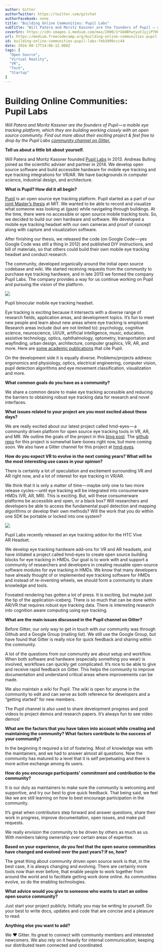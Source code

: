 ```yaml
---
author: Gitter
authorTwitter: https://twitter.com/gitchat
authorFacebook: none
title: "Building Online Communities: Pupil Labs"
subTitle: "Will Patera and Moritz Kassner are the founders of Pupil — a mobile eye tracking platform, which they are building working closely with a..."
coverSrc: https://cdn-images-1.medium.com/max/2000/1*GkWBYwtyuYJyjiP706QG-Q.png
url: https://medium.freecodecamp.org/building-online-communities-pupil-labs-feb3999ccc44
id: building-online-communities-pupil-labs-feb3999ccc44
date: 2016-08-17T14:06:12.008Z
tags: [
  "Open Source",
  "Virtual Reality",
  "VR",
  "Tech",
  "Startup"
]
---
```

# Building Online Communities: Pupil Labs

_Will Patera and Moritz Kassner are the founders of Pupil — a mobile eye tracking platform, which they are building working closely with an open source community. Find out more about their exciting project & feel free to drop by the Pupil Labs_ [_community channel on Gitter._](https://gitter.im/orgs/pupil-labs/rooms)

**Tell us about a little bit about** **yourself.**

Will Patera and Moritz Kassner founded [Pupil Labs](https://pupil-labs.com) in 2013\. Andreas Bulling joined as the scientific adviser and partner in 2014\. We develop open source software and build accessible hardware for mobile eye tracking and eye tracking integrations for VR/AR. We have backgrounds in computer science, industrial design, and architecture.

**What is Pupil? How did it all begin?**

[Pupil](https://github.com/pupil-labs/pupil) is an open source eye tracking platform. Pupil started as a part of our [joint Master’s thesis](http://dspace.mit.edu/handle/1721.1/72626) at MIT. We wanted to be able to record and visualize what someone was looking at (gaze) while navigating through buildings. At the time, there were no accessible or open source mobile tracking tools. So, we decided to build our own hardware and software. We developed a mobile eye tracking headset with our own cameras and proof of concept along with capture and visualization software.

After finishing our thesis, we released the code (on Google Code — yes Google Code was still a thing in 2012) and published DIY instructions, and bill of materials, so that others could build their own mobile eye tracking headset and conduct research.

The community, developed organically around the initial open source codebase and wiki. We started receiving requests from the community to purchase eye tracking hardware, and in late 2013 we formed the company Pupil Labs. The company provides a way for us continue working on Pupil and pursuing the vision of the platform.



![](https://cdn-images-1.medium.com/max/1600/1*UkXVskbg1opWYQkaxFBtUQ.jpeg)

Pupil binocular mobile eye tracking headset.



Eye tracking is exciting because it intersects with a diverse range of research fields, application areas, and development topics. It’s fun to meet new people and learn about new areas where eye tracking is employed. Research areas include (but are not limited to): psychology, cognitive science, neuroscience, UI/UX, artificial intelligence, music, education, assistive technology, optics, ophthalmology, optometry, transportation and wayfinding, urban design, architecture, computer graphics, VR, AR, and more. Here are [some academic publications](https://docs.google.com/spreadsheets/d/1ZD6HDbjzrtRNB4VB0b7GFMaXVGKZYeI0zBOBEEPwvBI/edit?usp=sharing) that cite Pupil.

On the development side it is equally diverse. Problems/projects address: ergonomics and physiology, optics, electrical engineering, computer vision, pupil detection algorithms and eye movement classification, visualization and more.

**What common goals do you have as a community?**

We share a common desire to make eye tracking accessible and reducing the barriers to obtaining robust eye tracking data for research and novel interfaces.

**What issues related to your project are you most excited about these days?**

We are really excited about our latest project called hmd-eyes — a community driven platform for open source eye tracking tools in VR, AR, and MR. We outline the goals of the project in this [blog post](https://pupil-labs.com/blog/2016-04/eye-tracking-head-mounted-displays/). The [github repo](https://github.com/pupil-labs/hmd-eyes) for this project is somewhat bare-bones right now, but more coming soon. We also have a Gitter channel for this project at [hmd-eyes](https://gitter.im/pupil-labs/hmd-eyes?utm_source=share-link&utm_medium=link&utm_campaign=share-link).

**How do you expect VR to evolve in the next coming years? What will be the most interesting use cases in your opinion?**

There is certainly a lot of speculation and excitement surrounding VR and AR right now, and a lot of interest for eye tracking in VR/AR.

We think that it is only a matter of time — maybe only one to two more release cycles — until eye tracking will be integrated into consumerware HMDs (VR, AR, MR). This is exciting. But, will these consumerware platforms be accessible and open, or a black box? Will researchers and developers be able to access the fundamental pupil detection and mapping algorithms or develop their own methods? Will the work that you do within one SDK be portable or locked into one system?



![](https://cdn-images-1.medium.com/max/1600/1*VKtj1Sp6KBoYvP1jZErTSg.png)

Pupil Labs recently released an eye tracking addon for the HTC Vive AR Headset.



We develop eye tracking hardware add-ons for VR and AR headsets, and have initiated a project called hmd-eyes to create open source building blocks for eye tracking in HMDs. Our goal is to work with and support a community of researchers and developers in creating reusable open-source software modules for eye tracking in HMDs. We know that many developers have already thought of or implemented eye tracking software for HMDs and instead of re-inventing wheels, we should form a community to share knowledge and tools.

Foveated rendering has gotten a lot of press. It is exciting, but maybe just the tip of the application-iceberg. There is so much that can be done within AR/VR that requires robust eye tracking data. There is interesting research into cognition aware computing using eye tracking.

**What are the main issues discussed in the Pupil channel on Gitter?**

Before Gitter, our only way to get in touch with our community was through Github and a Google Group (mailing list). We still use the Google Group, but have found that Gitter is really nice for quick feedback and sharing within the community.

A lot of the questions from our community are about setup and workflow. When both software and hardware (especially something you wear) is involved, workflows can quickly get complicated. It’s nice to be able to give and receive rapid feedback on Gitter. This helps the community to improve documentation and understand critical areas where improvements can be made.

We also maintain a wiki for Pupil. The wiki is open for anyone in the community to edit and can serve as both reference for developers and a “getting started” for new members.

The Pupil channel is also used to share development progress and post videos to project demos and research papers. It’s always fun to see video demos!

**What are the factors that you have taken into account while creating and maintaining the community? What factors contribute to the success of your community?**

In the beginning it required a lot of fostering. Most of knowledge was with the maintainers, and we had to answer almost all questions. Now the community has matured to a level that it is self perpetuating and there is more active exchange among its users.

**How do you encourage participants’ commitment and contribution to the community?**

It is our duty as maintainers to make sure the community is welcoming and supportive, and try our best to give quick feedback. That being said, we feel like we are still learning on how to best encourage participation in the community.

It’s great when contributors step forward and answer questions, share their work in progress, improve documentation, open issues, and make pull requests.

We really envision the community to be driven by others as much as us. With members taking ownership over certain areas of expertise.

**Based on your experience, do you feel that the open source communities have changed and evolved over the past years? If so, how?**

The great thing about community driven open source work is that, in the best case, it is always changing and evolving. There are certainly more tools now than ever before, that enable people to work together from around the world and to facilitate getting work done online. As communities evolve, so do the enabling technologies.

**What advice would you give to someone who wants to start an online open source community?**

Just start your project publicly. Initially you may be writing to yourself. Do your best to write docs, updates and code that are concise and a pleasure to read.

**Anything else you want to add?**

We ❤ Gitter. Its great to connect with community members and interested newcomers. We also rely on it heavily for internal communication; keeping our distributed team connected and coordinated.








